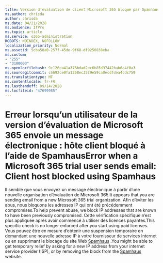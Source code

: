 ```yaml
---
title: Version d’évaluation de client Microsoft 365 bloqué par Spamhaus
ms.author: chrisda
author: chrisda
ms.date: 04/21/2020
ms.audience: ITPro
ms.topic: article
ms.service: o365-administration
ROBOTS: NOINDEX, NOFOLLOW
localization_priority: Normal
ms.assetid: 5cba50a0-257f-45de-9f68-df9250838eba
ms.custom:
- "255"
- "3100003"
ms.openlocfilehash: 9c126ea41a376bdad2ec6b85d97442bab6a4f0a3
ms.sourcegitcommit: c6692ce0fa1358ec3529e59ca0ecdfdea4cdc759
ms.translationtype: MT
ms.contentlocale: fr-FR
ms.lasthandoff: 09/14/2020
ms.locfileid: "47699985"
---
```

# <a name="error-when-a-microsoft-365-trial-user-sends-email-client-host-blocked-using-spamhaus"></a><span data-ttu-id="377ce-102">Erreur lorsqu’un utilisateur de la version d’évaluation de Microsoft 365 envoie un message électronique : hôte client bloqué à l’aide de Spamhaus</span><span class="sxs-lookup"><span data-stu-id="377ce-102">Error when a Microsoft 365 trial user sends email: Client host blocked using Spamhaus</span></span>

<span data-ttu-id="377ce-103">Il semble que vous envoyez un message électronique à partir d’une nouvelle organisation d’évaluation de Microsoft 365.</span><span class="sxs-lookup"><span data-stu-id="377ce-103">It appears that you are sending email from a new Microsoft 365 trial organization.</span></span> <span data-ttu-id="377ce-104">Afin d’éviter les abus, nous bloquons les adresses IP qui ont été précédemment compromises.</span><span class="sxs-lookup"><span data-stu-id="377ce-104">To help prevent abuse, we block IP addresses that are known to have been previously compromised.</span></span> <span data-ttu-id="377ce-105">Cette vérification spécifique n’est plus appliquée après avoir commencé à utiliser des licences payantes.</span><span class="sxs-lookup"><span data-stu-id="377ce-105">This specific check is no longer enforced after you start using paid licenses.</span></span> <span data-ttu-id="377ce-106">Vous pouvez être en mesure d’obtenir une suspension temporaire en demandant une nouvelle adresse IP à votre fournisseur de services Internet ou en supprimant le blocage du site Web [Spamhaus](https://go.microsoft.com/fwlink/p/?linkid=123245) .</span><span class="sxs-lookup"><span data-stu-id="377ce-106">You might be able to get temporary relief by asking for a new IP address from your internet service provider (ISP), or by removing the block from the [Spamhaus](https://go.microsoft.com/fwlink/p/?linkid=123245) website.</span></span>

